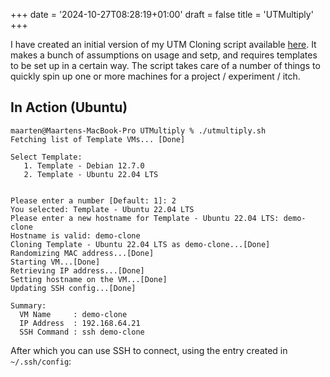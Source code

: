 +++
date = '2024-10-27T08:28:19+01:00'
draft = false
title = 'UTMultiply'
+++

I have created an initial version of my UTM Cloning script available [here](https://github.com/lambda-m/UTMultiply). It makes a bunch of assumptions on usage and setp, and requires templates to be set up in a certain way. The script takes care of a number of things to quickly spin up one or more machines for a project / experiment / itch.

## In Action (Ubuntu)

```console
maarten@Maartens-MacBook-Pro UTMultiply % ./utmultiply.sh
Fetching list of Template VMs... [Done]

Select Template:
   1. Template - Debian 12.7.0
   2. Template - Ubuntu 22.04 LTS


Please enter a number [Default: 1]: 2
You selected: Template - Ubuntu 22.04 LTS
Please enter a new hostname for Template - Ubuntu 22.04 LTS: demo-clone
Hostname is valid: demo-clone
Cloning Template - Ubuntu 22.04 LTS as demo-clone...[Done]
Randomizing MAC address...[Done]
Starting VM...[Done]
Retrieving IP address...[Done]
Setting hostname on the VM...[Done]
Updating SSH config...[Done]

Summary:
  VM Name     : demo-clone
  IP Address  : 192.168.64.21
  SSH Command : ssh demo-clone
```

After which you can use SSH to connect, using the entry created in `~/.ssh/config`:


